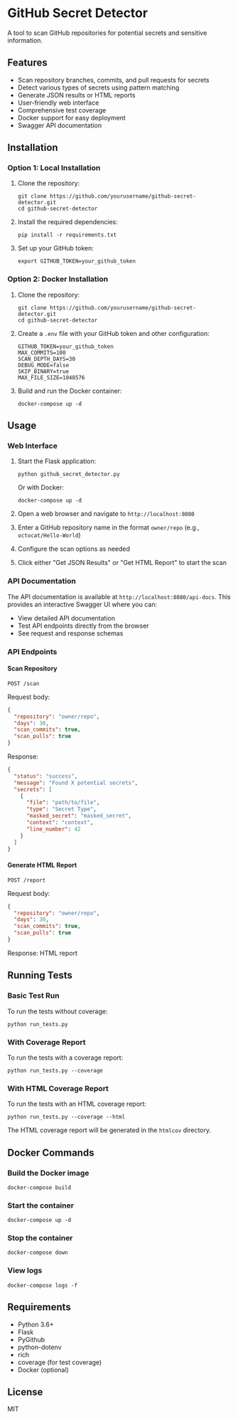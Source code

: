 # GitHub Secret Detector

A tool to scan GitHub repositories for potential secrets and sensitive information.

## Features

- Scan repository branches, commits, and pull requests for secrets
- Detect various types of secrets using pattern matching
- Generate JSON results or HTML reports
- User-friendly web interface
- Comprehensive test coverage
- Docker support for easy deployment
- Swagger API documentation

## Installation

### Option 1: Local Installation

1. Clone the repository:
   ```
   git clone https://github.com/yourusername/github-secret-detector.git
   cd github-secret-detector
   ```

2. Install the required dependencies:
   ```
   pip install -r requirements.txt
   ```

3. Set up your GitHub token:
   ```
   export GITHUB_TOKEN=your_github_token
   ```

### Option 2: Docker Installation

1. Clone the repository:
   ```
   git clone https://github.com/yourusername/github-secret-detector.git
   cd github-secret-detector
   ```

2. Create a `.env` file with your GitHub token and other configuration:
   ```
   GITHUB_TOKEN=your_github_token
   MAX_COMMITS=100
   SCAN_DEPTH_DAYS=30
   DEBUG_MODE=false
   SKIP_BINARY=true
   MAX_FILE_SIZE=1048576
   ```

3. Build and run the Docker container:
   ```
   docker-compose up -d
   ```

## Usage

### Web Interface

1. Start the Flask application:
   ```
   python github_secret_detector.py
   ```
   
   Or with Docker:
   ```
   docker-compose up -d
   ```

2. Open a web browser and navigate to `http://localhost:8080`

3. Enter a GitHub repository name in the format `owner/repo` (e.g., `octocat/Hello-World`)

4. Configure the scan options as needed

5. Click either "Get JSON Results" or "Get HTML Report" to start the scan

### API Documentation

The API documentation is available at `http://localhost:8080/api-docs`. This provides an interactive Swagger UI where you can:

- View detailed API documentation
- Test API endpoints directly from the browser
- See request and response schemas

### API Endpoints

#### Scan Repository

```
POST /scan
```

Request body:
```json
{
  "repository": "owner/repo",
  "days": 30,
  "scan_commits": true,
  "scan_pulls": true
}
```

Response:
```json
{
  "status": "success",
  "message": "Found X potential secrets",
  "secrets": [
    {
      "file": "path/to/file",
      "type": "Secret Type",
      "masked_secret": "masked_secret",
      "context": "context",
      "line_number": 42
    }
  ]
}
```

#### Generate HTML Report

```
POST /report
```

Request body:
```json
{
  "repository": "owner/repo",
  "days": 30,
  "scan_commits": true,
  "scan_pulls": true
}
```

Response: HTML report

## Running Tests

### Basic Test Run

To run the tests without coverage:

```
python run_tests.py
```

### With Coverage Report

To run the tests with a coverage report:

```
python run_tests.py --coverage
```

### With HTML Coverage Report

To run the tests with an HTML coverage report:

```
python run_tests.py --coverage --html
```

The HTML coverage report will be generated in the `htmlcov` directory.

## Docker Commands

### Build the Docker image

```
docker-compose build
```

### Start the container

```
docker-compose up -d
```

### Stop the container

```
docker-compose down
```

### View logs

```
docker-compose logs -f
```

## Requirements

- Python 3.6+
- Flask
- PyGithub
- python-dotenv
- rich
- coverage (for test coverage)
- Docker (optional)

## License

MIT 